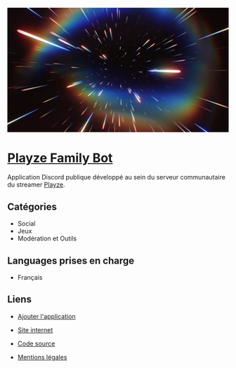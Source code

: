 ![Bannière du bot](./assets/banner.png)

# [Playze Family Bot](https://discord.com/application-directory/1112083786130280488)

Application Discord publique développé au sein du serveur communautaire du streamer [Playze](https://playze.pro/).

## Catégories
- Social
- Jeux
- Modération et Outils

## Languages prises en charge
- Français

## Liens
- [Ajouter l'application](https://discord.com/oauth2/authorize?client_id=1112083786130280488)


- [Site internet](https://playze.pro/)
- [Code source](https://github.com/Playze-Family/Playze-Family-Bot)
- [Mentions légales](https://playze.org/mentions-legales/)